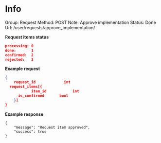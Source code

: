 # Info

Group: Request
Method: POST
Note: Approve implementation
Status: Done
Url: /user/requests/approve_implementation/

R**equest items status**

```json
processing: 0
done:       1
confirmed:  2
rejected:   3
```

**Example request**

```json
{      
	request_id             int                     
  request_items[{
			item_id            int
      is_comfirmed       bool
	}]
}
```

**Example response**

```tsx
{
    "message": "Request item approved",
    "success": true
}
```